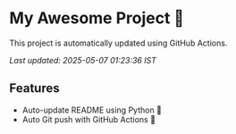 # My Awesome Project 🚀

This project is automatically updated using GitHub Actions.

_Last updated: 2025-05-07 01:23:36 IST_

## Features
- Auto-update README using Python 🐍
- Auto Git push with GitHub Actions 🤖
